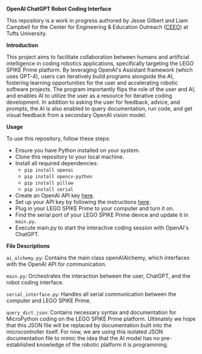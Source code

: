**OpenAI ChatGPT Robot Coding Interface**

This repository is a work in progress authored by Jesse Gilbert and Liam Campbell for the Center for Engineering & Education Outreach ([CEEO](https://ceeo.tufts.edu/)) at Tufts University.

**Introduction**

This project aims to facilitate collaboration between humans and artificial intelligence in coding robotics applications, specifically targeting the LEGO SPIKE Prime platform. By leveraging OpenAI's Assistant framework (which uses GPT-4), users can iteratively build programs alongside the AI, fostering learning opportunities for the user and accelerating robotic software projects. The program importantly flips the role of the user and AI, and enables AI to utilize the user as a resource for iterative coding development. In addition to asking the user for feedback, advice, and prompts, the AI is also enabled to query documentation, run code, and get visual feedback from a secondary OpenAI vision model.

**Usage**

To use this repository, follow these steps:
- Ensure you have Python installed on your system.
- Clone this repository to your local machine.
- Install all required dependencies:
  - `pip install openai`
  - `pip install opencv-python`
  - `pip install pillow`
  - `pip install serial`
- Create an OpenAI API key [here](https://platform.openai.com/api-keys).
- Set up your API key by following the instructions [here](https://platform.openai.com/docs/quickstart/step-2-set-up-your-api-key).
- Plug in your LEGO SPIKE Prime to your computer and turn it on.
- Find the serial port of your LEGO SPIKE Prime device and update it in `main.py`.
- Execute main.py to start the interactive coding session with OpenAI's ChatGPT.

**File Descriptions**

`ai_alchemy.py`: Contains the main class openAIAlchemy, which interfaces with the OpenAI API for communication.

`main.py`: Orchestrates the interaction between the user, ChatGPT, and the robot coding interface.

`serial_interface.py`: Handles all serial communication between the computer and LEGO SPIKE Prime.

`query_dict.json`: Contains necessary syntax and documentation for MicroPython coding on the LEGO SPIKE Prime platform. Ultimately we hope that this JSON file will be replaced by documentation built into the microcontroller itself. For now, we are using this isolated JSON documentation file to mimic the idea that the AI model has no pre-established knowledge of the robotic platform it is programming.

